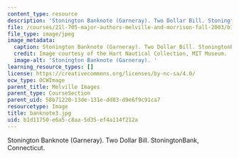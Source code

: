 ```yaml
---
content_type: resource
description: 'Stonington Banknote (Garneray). Two Dollar Bill. StoningtonBank, Connecticut. '
file: /courses/21l-705-major-authors-melville-and-morrison-fall-2003/b1d11750e6a5c8aa5d35ef4a114f212a_banknote3.jpg
file_type: image/jpeg
image_metadata:
  caption: Stonington Banknote (Garneray). Two Dollar Bill. StoningtonBank, Connecticut.
  credit: Image courtesy of the Hart Nautical Collection, MIT Museum.
  image-alt: 'Stonington Banknote (Garneray). '
learning_resource_types: []
license: https://creativecommons.org/licenses/by-nc-sa/4.0/
ocw_type: OCWImage
parent_title: Melville Images
parent_type: CourseSection
parent_uid: 58b71220-13de-131e-dd03-d9e6f9c91ca7
resourcetype: Image
title: banknote3.jpg
uid: b1d11750-e6a5-c8aa-5d35-ef4a114f212a
---
```

Stonington Banknote (Garneray). Two Dollar Bill. StoningtonBank, Connecticut. 
